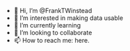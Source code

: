 - 👋 Hi, I’m @FrankTWinstead
- 👀 I’m interested in making data usable
- 🌱 I’m currently learning
- 💞️ I’m looking to collaborate
- 📫 How to reach me: here.

<!---
FrankTWinstead/FrankTWinstead is a ✨ special ✨ repository because its `README.md` (this file) appears on your GitHub profile.
You can click the Preview link to take a look at your changes.
--->
